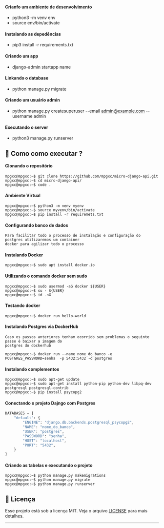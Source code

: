 #### Crianfo um ambiente de desenvolvimento
 - python3 -m venv env
 - source env/bin/activate

#### Instalando as depedências
- pip3 install -r requirements.txt

#### Criando um app
- django-admin startapp name

#### Linkando o database
- python manage.py migrate

#### Criando um usuário admin
- python manage.py createsuperuser --email admin@example.com --username admin

#### Executando o server
- python3 manage.py runserver


## 🤔 Como como executar ?
    
#### Clonando o repositório
```console
mpgxc@mpgxc:~$ git clone https://github.com/mpgxc/micro-django-api.git
mpgxc@mpgxc:~$ cd micro-django-api/
mpgxc@mpgxc:~$ code .
```
#### Ambiente Virtual
```console
mpgxc@mpgxc:~$ python3 -m venv myenv
mpgxc@mpgxc:~$ source myvenv/bin/activate
mpgxc@mpgxc:~$ pip install -r requiremets.txt
```
#### Configurando banco de dados
```
Para facilitar todo o processo de instalação e configuração do postgres utilizaremos um container
docker para agilizar todo o processo
```
 
#### Instalando Docker
```console
mpgxc@mpgxc:~$ sudo apt install docker.io
```
#### Utilizando o comando docker sem sudo
```console 
mpgxc@mpgxc:~$ sudo usermod -aG docker ${USER}
mpgxc@mpgxc:~$ su - ${USER}
mpgxc@mpgxc:~$ id -nG
``` 
#### Testando docker
```console
mpgxc@mpgxc:~$ docker run hello-world
```
#### Instalando Postgres via DockerHub
```
Caso os passos anteriores tenham ocorrido sem problemas o seguinte passo é baixar a imagem do 
postgres do dockerhub
```

```console
mpgxc@mpgxc:~$ docker run --name nome_do_banco -e POSTGRES_PASSWORD=senha  -p 5432:5432 -d postgres
```
#### Instalando complementos
```console
mpgxc@mpgxc:~$ sudo apt-get update
mpgxc@mpgxc:~$ sudo apt-get install python-pip python-dev libpq-dev postgresql postgresql-contrib
mpgxc@mpgxc:~$ pip install psycopg2
```
#### Conectando o projeto Dajngo com Postgres
```python
DATABASES = {
    "default": {
        "ENGINE": "django.db.backends.postgresql_psycopg2",
        "NAME": "nome_do_banco",
        "USER": "postgres",
        "PASSWORD": "senha",
        "HOST": "localhost",
        "PORT": "5432",
    }
}
```
#### Criando as tabelas e executando o projeto

```console
mpgxc@mpgxc:~$ python manage.py makemigrations
mpgxc@mpgxc:~$ python manage.py migrate
mpgxc@mpgxc:~$ python manage.py runserver
```
## :memo: Licença

Esse projeto está sob a licença MIT. Veja o arquivo [LICENSE](LICENSE) para mais detalhes.

---

